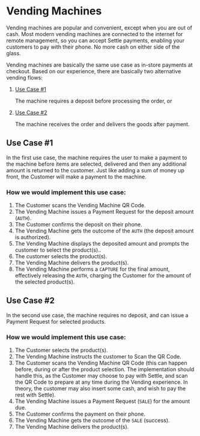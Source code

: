 # Vending Machines

Vending machines are popular and convenient, except when you are out of cash. Most modern vending machines are connected to the internet for remote management, so you can accept Settle payments, enabling your customers to pay with their phone. No more cash on either side of the glass.

Vending machines are basically the same use case as in-store payments at checkout. Based on our experience, there are basically two alternative vending flows:

1. [Use Case #1]()
    
    The machine requires a deposit before processing the order, or

2. [Use Case #2]()

    The machine receives the order and delivers the goods after payment. 


## Use Case #1

In the first use case, the machine requires the user to make a payment to the machine before items are selected, delivered and then any additional amount is returned to the customer. Just like adding a sum of money up front, the Customer will make a payment to the machine.

### How we would implement this use case:

1. The Customer scans the Vending Machine QR Code.
2. The Vending Machine issues a Payment Request for the deposit amount (`AUTH`).
3. The Customer confirms the deposit on their phone.
4. The Vending Machine gets the outcome of the `AUTH` (the deposit amount is authorized).
5. The Vending Machine displays the deposited amount and prompts the customer to select the product(s)..
6. The customer selects the product(s).
7. The Vending Machine delivers the product(s).
8. The Vending Machine performs a `CAPTURE` for the final amount, effectively releasing the `AUTH`, charging the Customer for the amount of the selected product(s).


## Use Case #2

In the second use case, the machine requires no deposit, and can issue a Payment Request for selected products.

### How we would implement this use case:

1. The Customer selects the product(s).
2. The Vending Machine instructs the customer to Scan the QR Code.
3. The Customer scans the Vending Machine QR Code (this can happen before, during or after the product selection. The implementation should handle this, as the Customer may choose to pay with Settle, and scan the QR Code to prepare at any time during the Vending experience. In theory, the customer may also insert some cash, and wish to pay the rest with Settle).
4. The Vending Machine issues a Payment Request (`SALE`) for the amount due.
5. The Customer confirms the payment on their phone.
6. The Vending Machine gets the outcome of the `SALE` (success).
7. The Vending Machine delivers the product(s).